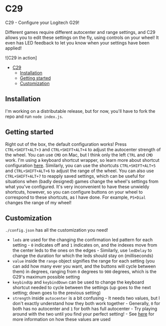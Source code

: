 # C29
C29 - Configure your Logitech G29!

Different games require different autocenter and range settings, and C29 allows you to edit these settings on the fly, using controls on your wheel! It even has LED feedback to let you know when your settings have been applied!

![C29 in action][](https://media.githubusercontent.com/media/Zo-Bro-23/c29/main/C29.gif)

- [C29](#c29)
  - [Installation](#installation)
  - [Getting started](#getting-started)
  - [Customization](#customization)

## Installation
I'm working on a distributable release, but for now, you'll have to fork the repo and run ```node index.js```.

## Getting started
Right out of the box, the default configuration works! Press ```CTRL+SHIFT+ALT+3``` and ```CTRL+SHIFT+ALT+4``` to adjust the autocenter strength of the wheel. You can use ```CMD``` on Mac, but I think only the left ```CTRL``` and ```CMD``` work. I'm using a keyboard shortcut wrapper, so learn more about shortcut configuration [here](https://www.npmjs.com/package/node-global-key-listener). Similarly, you can use the shortcuts ```CTRL+SHIFT+ALT+5``` and ```CTRL+SHIFT+ALT+6``` to adjust the range of the wheel. You can also use ```CTRL+SHIFT+ALT+7``` to reapply saved settings, which can be useful for situations when (badly designed) games change the wheel's settings from what you've configured. It's very inconvenient to have these unwieldy shortcuts, however, so you can configure buttons on your wheel to correspond to these shortcuts, as I have done. For example, ```PS+Dial``` changes the range of my wheel!

## Customization
```./config.json``` has all the customization you need!
- ```leds``` are used for the changing the confirmation led pattern for each setting - ```0``` indicates off and ```1``` indicates on, and the indexes move from the center leds to the ones on the edges - Similarly, use ```ledDelay``` to change the duration for which the leds should stay on (milliseconds) 
- ```value``` inside the ```range``` object signifies the range for each setting (you can add how many ever you want, and the buttons will cycle between them) in degrees, ranging from ```0``` degrees to ```900``` degrees, which is the G29's maximum possible setting
- ```keybindUp``` and ```keybindDown``` can be used to change the keyboard shortcut needed to cycle between the settings (up goes to the next setting; down goes to the previous setting)
- ```strength``` inside ```autocenter``` is a bit confusing - It needs two values, but I don't exactly understand how they both work together - Generally, ```0``` for both has no autocenter and ```1``` for both has full autocenter - Try playing around with the two until you find your perfect setting! - See [here](https://github.com/nightmode/logitech-g29/blob/HEAD/docs/api.md#options) for more information on how these values are used
